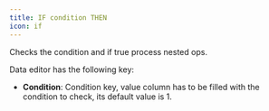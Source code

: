 ```yaml
---
title: IF condition THEN
icon: if
---
```


Checks the condition and if true process nested ops.

Data editor has the following key:

- **Condition**: Condition key, value column has to be filled with the condition to check, its default value is 1.


